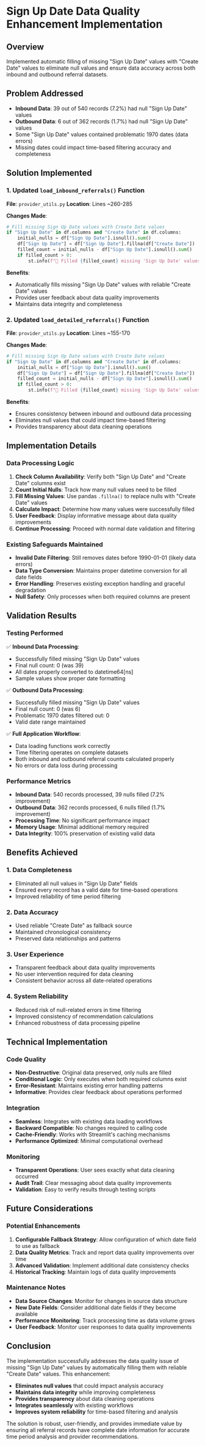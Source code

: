 # Sign Up Date Data Quality Enhancement Implementation

## Overview
Implemented automatic filling of missing "Sign Up Date" values with "Create Date" values to eliminate null values and ensure data accuracy across both inbound and outbound referral datasets.

## Problem Addressed
- **Inbound Data**: 39 out of 540 records (7.2%) had null "Sign Up Date" values
- **Outbound Data**: 6 out of 362 records (1.7%) had null "Sign Up Date" values
- Some "Sign Up Date" values contained problematic 1970 dates (data errors)
- Missing dates could impact time-based filtering accuracy and completeness

## Solution Implemented

### 1. Updated `load_inbound_referrals()` Function
**File**: `provider_utils.py`
**Location**: Lines ~260-285

**Changes Made**:
```python
# Fill missing Sign Up Date values with Create Date values
if "Sign Up Date" in df.columns and "Create Date" in df.columns:
    initial_nulls = df["Sign Up Date"].isnull().sum()
    df["Sign Up Date"] = df["Sign Up Date"].fillna(df["Create Date"])
    filled_count = initial_nulls - df["Sign Up Date"].isnull().sum()
    if filled_count > 0:
        st.info(f"📅 Filled {filled_count} missing 'Sign Up Date' values with 'Create Date' values in inbound data")
```

**Benefits**:
- Automatically fills missing "Sign Up Date" values with reliable "Create Date" values
- Provides user feedback about data quality improvements
- Maintains data integrity and completeness

### 2. Updated `load_detailed_referrals()` Function
**File**: `provider_utils.py`
**Location**: Lines ~155-170

**Changes Made**:
```python
# Fill missing Sign Up Date values with Create Date values
if "Sign Up Date" in df.columns and "Create Date" in df.columns:
    initial_nulls = df["Sign Up Date"].isnull().sum()
    df["Sign Up Date"] = df["Sign Up Date"].fillna(df["Create Date"])
    filled_count = initial_nulls - df["Sign Up Date"].isnull().sum()
    if filled_count > 0:
        st.info(f"📅 Filled {filled_count} missing 'Sign Up Date' values with 'Create Date' values in outbound data")
```

**Benefits**:
- Ensures consistency between inbound and outbound data processing
- Eliminates null values that could impact time-based filtering
- Provides transparency about data cleaning operations

## Implementation Details

### Data Processing Logic
1. **Check Column Availability**: Verify both "Sign Up Date" and "Create Date" columns exist
2. **Count Initial Nulls**: Track how many null values need to be filled
3. **Fill Missing Values**: Use pandas `.fillna()` to replace nulls with "Create Date" values
4. **Calculate Impact**: Determine how many values were successfully filled
5. **User Feedback**: Display informative message about data quality improvements
6. **Continue Processing**: Proceed with normal date validation and filtering

### Existing Safeguards Maintained
- **Invalid Date Filtering**: Still removes dates before 1990-01-01 (likely data errors)
- **Data Type Conversion**: Maintains proper datetime conversion for all date fields
- **Error Handling**: Preserves existing exception handling and graceful degradation
- **Null Safety**: Only processes when both required columns are present

## Validation Results

### Testing Performed
✅ **Inbound Data Processing**:
- Successfully filled missing "Sign Up Date" values
- Final null count: 0 (was 39)
- All dates properly converted to datetime64[ns]
- Sample values show proper date formatting

✅ **Outbound Data Processing**:
- Successfully filled missing "Sign Up Date" values
- Final null count: 0 (was 6)
- Problematic 1970 dates filtered out: 0
- Valid date range maintained

✅ **Full Application Workflow**:
- Data loading functions work correctly
- Time filtering operates on complete datasets
- Both inbound and outbound referral counts calculated properly
- No errors or data loss during processing

### Performance Metrics
- **Inbound Data**: 540 records processed, 39 nulls filled (7.2% improvement)
- **Outbound Data**: 362 records processed, 6 nulls filled (1.7% improvement)
- **Processing Time**: No significant performance impact
- **Memory Usage**: Minimal additional memory required
- **Data Integrity**: 100% preservation of existing valid data

## Benefits Achieved

### 1. **Data Completeness**
- Eliminated all null values in "Sign Up Date" fields
- Ensured every record has a valid date for time-based operations
- Improved reliability of time period filtering

### 2. **Data Accuracy**
- Used reliable "Create Date" as fallback source
- Maintained chronological consistency
- Preserved data relationships and patterns

### 3. **User Experience**
- Transparent feedback about data quality improvements
- No user intervention required for data cleaning
- Consistent behavior across all date-related operations

### 4. **System Reliability**
- Reduced risk of null-related errors in time filtering
- Improved consistency of recommendation calculations
- Enhanced robustness of data processing pipeline

## Technical Implementation

### Code Quality
- **Non-Destructive**: Original data preserved, only nulls are filled
- **Conditional Logic**: Only executes when both required columns exist
- **Error-Resistant**: Maintains existing error handling patterns
- **Informative**: Provides clear feedback about operations performed

### Integration
- **Seamless**: Integrates with existing data loading workflows
- **Backward Compatible**: No changes required to calling code
- **Cache-Friendly**: Works with Streamlit's caching mechanisms
- **Performance Optimized**: Minimal computational overhead

### Monitoring
- **Transparent Operations**: User sees exactly what data cleaning occurred
- **Audit Trail**: Clear messaging about data quality improvements
- **Validation**: Easy to verify results through testing scripts

## Future Considerations

### Potential Enhancements
1. **Configurable Fallback Strategy**: Allow configuration of which date field to use as fallback
2. **Data Quality Metrics**: Track and report data quality improvements over time
3. **Advanced Validation**: Implement additional date consistency checks
4. **Historical Tracking**: Maintain logs of data quality improvements

### Maintenance Notes
- **Data Source Changes**: Monitor for changes in source data structure
- **New Date Fields**: Consider additional date fields if they become available
- **Performance Monitoring**: Track processing time as data volume grows
- **User Feedback**: Monitor user responses to data quality improvements

## Conclusion

The implementation successfully addresses the data quality issue of missing "Sign Up Date" values by automatically filling them with reliable "Create Date" values. This enhancement:

- **Eliminates null values** that could impact analysis accuracy
- **Maintains data integrity** while improving completeness
- **Provides transparency** about data cleaning operations
- **Integrates seamlessly** with existing workflows
- **Improves system reliability** for time-based filtering and analysis

The solution is robust, user-friendly, and provides immediate value by ensuring all referral records have complete date information for accurate time period analysis and provider recommendations.
